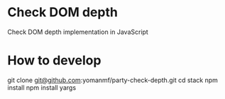 # Check DOM depth
Check DOM depth implementation in JavaScript

# How to develop
git clone git@github.com:yomanmf/party-check-depth.git
cd stack
npm install
npm install yargs
